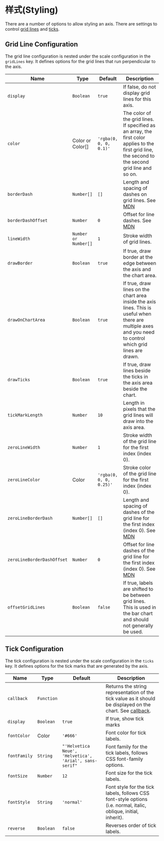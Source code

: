 # 样式(Styling)

There are a number of options to allow styling an axis. There are settings to control [grid lines](#grid-line-configuration) and [ticks](#tick-configuration).

## Grid Line Configuration

The grid line configuration is nested under the scale configuration in the `gridLines` key. It defines options for the grid lines that run perpendicular to the axis.

| Name                       | Type                 | Default                 | Description                                                                                                                                                                   |
| -------------------------- | -------------------- | ----------------------- | ----------------------------------------------------------------------------------------------------------------------------------------------------------------------------- |
| `display`                  | `Boolean`            | `true`                  | If false, do not display grid lines for this axis.                                                                                                                            |
| `color`                    | Color or Color[]     | `'rgba(0, 0, 0, 0.1)'`  | The color of the grid lines. If specified as an array, the first color applies to the first grid line, the second to the second grid line and so on.                          |
| `borderDash`               | `Number[]`           | `[]`                    | Length and spacing of dashes on grid lines. See [MDN](https://developer.mozilla.org/en-US/docs/Web/API/CanvasRenderingContext2D/setLineDash)                                  |
| `borderDashOffset`         | `Number`             | `0`                     | Offset for line dashes. See [MDN](https://developer.mozilla.org/en-US/docs/Web/API/CanvasRenderingContext2D/lineDashOffset)                                                   |
| `lineWidth`                | `Number or Number[]` | `1`                     | Stroke width of grid lines.                                                                                                                                                   |
| `drawBorder`               | `Boolean`            | `true`                  | If true, draw border at the edge between the axis and the chart area.                                                                                                         |
| `drawOnChartArea`          | `Boolean`            | `true`                  | If true, draw lines on the chart area inside the axis lines. This is useful when there are multiple axes and you need to control which grid lines are drawn.                  |
| `drawTicks`                | `Boolean`            | `true`                  | If true, draw lines beside the ticks in the axis area beside the chart.                                                                                                       |
| `tickMarkLength`           | `Number`             | `10`                    | Length in pixels that the grid lines will draw into the axis area.                                                                                                            |
| `zeroLineWidth`            | `Number`             | `1`                     | Stroke width of the grid line for the first index (index 0).                                                                                                                  |
| `zeroLineColor`            | Color                | `'rgba(0, 0, 0, 0.25)'` | Stroke color of the grid line for the first index (index 0).                                                                                                                  |
| `zeroLineBorderDash`       | `Number[]`           | `[]`                    | Length and spacing of dashes of the grid line for the first index (index 0). See [MDN](https://developer.mozilla.org/en-US/docs/Web/API/CanvasRenderingContext2D/setLineDash) |
| `zeroLineBorderDashOffset` | `Number`             | `0`                     | Offset for line dashes of the grid line for the first index (index 0). See [MDN](https://developer.mozilla.org/en-US/docs/Web/API/CanvasRenderingContext2D/lineDashOffset)    |
| `offsetGridLines`          | `Boolean`            | `false`                 | If true, labels are shifted to be between grid lines. This is used in the bar chart and should not generally be used.                                                         |

## Tick Configuration

The tick configuration is nested under the scale configuration in the `ticks` key. It defines options for the tick marks that are generated by the axis.

| Name         | Type       | Default                                                | Description                                                                                                                                                    |
| ------------ | ---------- | ------------------------------------------------------ | -------------------------------------------------------------------------------------------------------------------------------------------------------------- |
| `callback`   | `Function` |                                                        | Returns the string representation of the tick value as it should be displayed on the chart. See [callback](../axes/labelling.md#creating-custom-tick-formats). |
| `display`    | `Boolean`  | `true`                                                 | If true, show tick marks                                                                                                                                       |
| `fontColor`  | Color      | `'#666'`                                               | Font color for tick labels.                                                                                                                                    |
| `fontFamily` | `String`   | `"'Helvetica Neue', 'Helvetica', 'Arial', sans-serif"` | Font family for the tick labels, follows CSS font-family options.                                                                                              |
| `fontSize`   | `Number`   | `12`                                                   | Font size for the tick labels.                                                                                                                                 |
| `fontStyle`  | `String`   | `'normal'`                                             | Font style for the tick labels, follows CSS font-style options (i.e. normal, italic, oblique, initial, inherit).                                               |
| `reverse`    | `Boolean`  | `false`                                                | Reverses order of tick labels.                                                                                                                                 |
